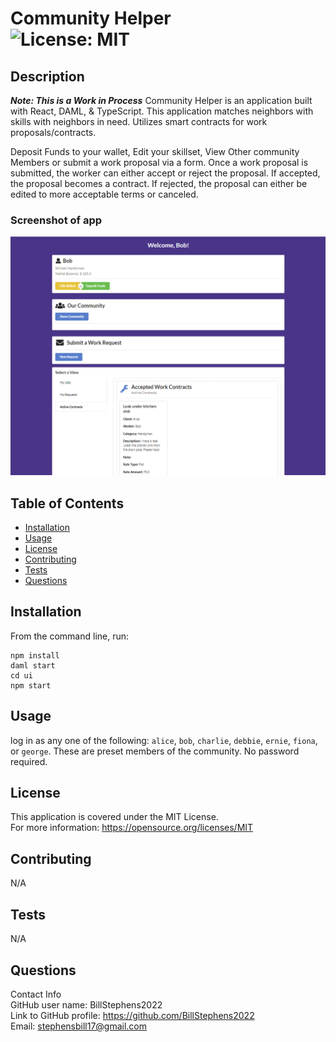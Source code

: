 # Community Helper<br>![License: MIT](https://img.shields.io/badge/License-MIT-yellow.svg)

  ## Description
  ***Note:  This is a Work in Process***
  Community Helper is an application built with React, DAML, & TypeScript. This application matches neighbors with skills with neighbors in need. Utilizes smart contracts for work proposals/contracts.

  Deposit Funds to your wallet, Edit your skillset, View Other community Members or submit a work proposal via a form.  Once a work proposal is submitted, the worker can either accept or reject the proposal.  If accepted, the proposal becomes a contract.  If rejected, the proposal can either be edited to more acceptable terms or canceled.

  ### Screenshot of app
  ![app screenshot](screenshot1.png)
  
  ## Table of Contents
  
  - [Installation](#installation)
  - [Usage](#usage)
  - [License](#license)
  - [Contributing](#contributing)
  - [Tests](#tests)
  - [Questions](#questions)
  
  ## Installation
  
  From the command line, run:
   ```
   npm install
   daml start
   cd ui
   npm start
   ```
  
  ## Usage
  
  log in as any one of the following: `alice`, `bob`, `charlie`, `debbie`, `ernie`, `fiona`, or `george`.  These are preset members of the community.  No password required.

  ## License
This application is covered under the MIT License.
<br>For more information: https://opensource.org/licenses/MIT
  
  ## Contributing
  N/A
  
  ## Tests
  N/A

  ## Questions
  Contact Info<br>
  GitHub user name: BillStephens2022<br>
  Link to GitHub profile: https://github.com/BillStephens2022<br>
  Email: stephensbill17@gmail.com
